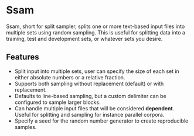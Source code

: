 # Ssam

Ssam, short for split sampler, splits one or more text-based input files into multiple
sets using random sampling. This is useful for splitting data into a training, test and
development sets, or whatever sets you desire.

## Features

* Split input into multiple sets, user can specify the size of each set in either absolute numbers or a relative fraction.
* Supports both sampling without replacement (default) or with replacement.
* Defaults to line-based sampling, but a custom delimiter can be configured to sample larger blocks.
* Can handle multiple input files that will be considered **dependent**. Useful for splitting and sampling for instance parallel corpora.
* Specify a seed for the random number generator to create reproducible samples.


